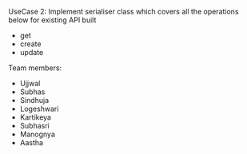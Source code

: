 UseCase 2:
Implement serialiser class which covers all the operations below for existing API built 
- get
- create
- update

Team members:
- Ujjwal
- Subhas
- Sindhuja
- Logeshwari
- Kartikeya
- Subhasri
- Manognya
- Aastha
